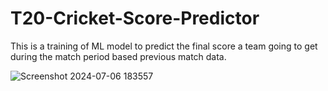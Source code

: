 # T20-Cricket-Score-Predictor
This is a training of ML model to predict the final score a team going to get during the match period based previous match data.

![Screenshot 2024-07-06 183557](https://github.com/NishanD21/T20-Cricket-Score-Predictor/assets/108488940/8cc98f48-b603-4f4c-a758-3417c4f064bc)
